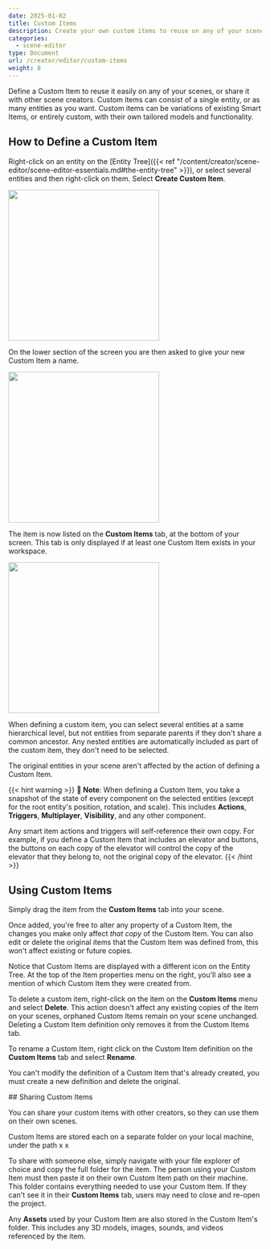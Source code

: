 ```yaml
---
date: 2025-01-02
title: Custom Items
description: Create your own custom items to reuse on any of your scenes.
categories:
  - scene-editor
type: Document
url: /creator/editor/custom-items
weight: 8
---
```


Define a Custom Item to reuse it easily on any of your scenes, or share it with other scene creators. Custom items can consist of a single entity, or as many entities as you want. Custom items can be variations of existing Smart Items, or entirely custom, with their own tailored models and functionality.

## How to Define a Custom Item

Right-click on an entity on the [Entity Tree]({{< ref "/content/creator/scene-editor/scene-editor-essentials.md#the-entity-tree" >}}), or select several entities and then right-click on them. Select **Create Custom Item**.

<img src="/images/editor/create-custom-item.png" width="300"/>

On the lower section of the screen you are then asked to give your new Custom Item a name.

<img src="/images/editor/name-custom-item.png" width="300"/>

The item is now listed on the **Custom Items** tab, at the bottom of your screen. This tab is only displayed if at least one Custom Item exists in your workspace.

<img src="/images/editor/custom-items.png" width="300"/>

When defining a custom item, you can select several entities at a same hierarchical level, but not entities from separate parents if they don't share a common ancestor. Any nested entities are automatically included as part of the custom item, they don't need to be selected.

The original entities in your scene aren't affected by the action of defining a Custom Item.

{{< hint warning >}}
**📔 Note**:
When defining a Custom Item, you take a snapshot of the state of every component on the selected entities (except for the root entity's position, rotation, and scale). This includes **Actions**, **Triggers**, **Multiplayer**, **Visibility**, and any other component.

Any smart item actions and triggers will self-reference their own copy. For example, if you define a Custom Item that includes an elevator and buttons, the buttons on each copy of the elevator will control the copy of the elevator that they belong to, not the original copy of the elevator.
{{< /hint >}}

## Using Custom Items

Simply drag the item from the **Custom Items** tab into your scene.

Once added, you're free to alter any property of a Custom Item, the changes you make only affect _that copy_ of the Custom Item. You can also edit or delete the original items that the Custom Item was defined from, this won't affect existing or future copies.

Notice that Custom Items are displayed with a different icon on the Entity Tree. At the top of the Item properties menu on the right, you'll also see a mention of which Custom Item they were created from.

To delete a custom item, right-click on the item on the **Custom Items** menu and select **Delete**. This action doesn't affect any existing copies of the item on your scenes, orphaned Custom Items remain on your scene unchanged. Deleting a Custom Item definition only removes it from the Custom Items tab.

To rename a Custom Item, right click on the Custom Item definition on the **Custom Items** tab and select **Rename**.

You can't modify the definition of a Custom Item that's already created, you must create a new definition and delete the original.

## Sharing Custom Items

You can share your custom items with other creators, so they can use them on their own scenes.

Custom Items are stored each on a separate folder on your local machine, under the path x x

To share with someone else, simply navigate with your file explorer of choice and copy the full folder for the item. The person using your Custom Item must then paste it on their own Custom Item path on their machine. This folder contains everything needed to use your Custom Item. If they can't see it in their **Custom Items** tab, users may need to close and re-open the project.

Any **Assets** used by your Custom Item are also stored in the Custom Item's folder. This includes any 3D models, images, sounds, and videos referenced by the item.
